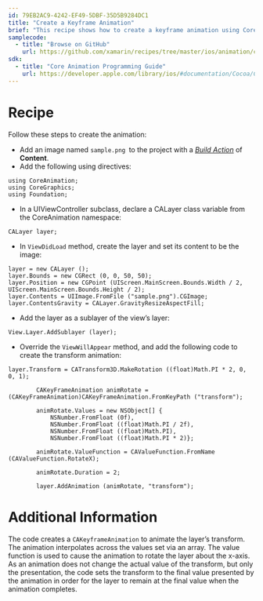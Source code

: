 ```yaml
---
id: 79EB2AC9-4242-EF49-5DBF-35D5B9284DC1
title: "Create a Keyframe Animation"
brief: "This recipe shows how to create a keyframe animation using Core Animation."
samplecode:
  - title: "Browse on GitHub" 
    url: https://github.com/xamarin/recipes/tree/master/ios/animation/coreanimation/create_a_keyframe_animation
sdk:
  - title: "Core Animation Programming Guide" 
    url: https://developer.apple.com/library/ios/#documentation/Cocoa/Conceptual/CoreAnimation_guide/Introduction/Introduction.html
---
```


<a name="Recipe" class="injected"></a>


# Recipe

Follow these steps to create the animation:


-  Add an image named `sample.png `to the project with a [*Build Action*](http://developer.xamarin.com/guides/ios/application_fundamentals/working_with_images/) of **Content**.
-  Add the following using directives:

```
using CoreAnimation;
using CoreGraphics;
using Foundation;
```

-  In a UIViewController subclass, declare a CALayer class variable from the CoreAnimation namespace:


```
CALayer layer;
```

-  In `ViewDidLoad` method, create the layer and set its content to be the image:


```
layer = new CALayer ();
layer.Bounds = new CGRect (0, 0, 50, 50);
layer.Position = new CGPoint (UIScreen.MainScreen.Bounds.Width / 2,     UIScreen.MainScreen.Bounds.Height / 2);
layer.Contents = UIImage.FromFile ("sample.png").CGImage;
layer.ContentsGravity = CALayer.GravityResizeAspectFill;
```

-  Add the layer as a sublayer of the view’s layer:


```
View.Layer.AddSublayer (layer);
```

-  Override the `ViewWillAppear` method, and add the following code to create the transform animation:


```
layer.Transform = CATransform3D.MakeRotation ((float)Math.PI * 2, 0, 0, 1);

		CAKeyFrameAnimation animRotate = (CAKeyFrameAnimation)CAKeyFrameAnimation.FromKeyPath ("transform");

		animRotate.Values = new NSObject[] {
			NSNumber.FromFloat (0f),
			NSNumber.FromFloat ((float)Math.PI / 2f),
			NSNumber.FromFloat ((float)Math.PI),
			NSNumber.FromFloat ((float)Math.PI * 2)};

		animRotate.ValueFunction = CAValueFunction.FromName (CAValueFunction.RotateX);

		animRotate.Duration = 2;

		layer.AddAnimation (animRotate, "transform");
```

 <a name="Additional_Information" class="injected"></a>


# Additional Information

The code creates a `CAKeyframeAnimation` to animate the layer’s transform.
The animation interpolates across the values set via an array. The value
function is used to cause the animation to rotate the layer about the x-axis. As
an animation does not change the actual value of the transform, but only the
presentation, the code sets the transform to the final value presented by the
animation in order for the layer to remain at the final value when the animation
completes.

